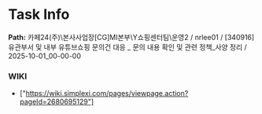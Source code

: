 # Task Info

**Path:** 카페24(주)\본사사업장\[CG]MI본부\Y쇼핑센터팀\운영2 / nrlee01 / [340916] 유관부서 및 내부 유튜브쇼핑 문의건 대응 _ 문의 내용 확인 및 관련 정책_사양 정리 / 2025-10-01_00-00-00

### WIKI
- ["https://wiki.simplexi.com/pages/viewpage.action?pageId=2680695129"]

